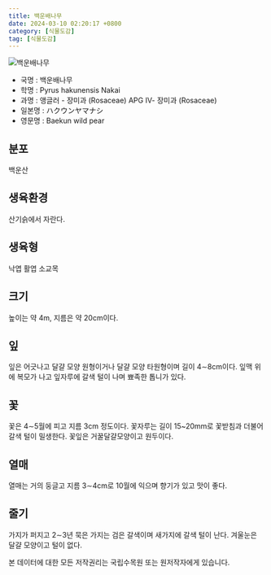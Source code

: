 ```yaml
---
title: 백운배나무
date: 2024-03-10 02:20:17 +0800
category: [식물도감]
tag: [식물도감]
---
```




![백운배나무](/fileUpload/plants/basic/Rosaceae/Pyrus/13053/4_th2.JPG)
- 국명 : 백운배나무
- 학명 : Pyrus hakunensis Nakai
- 과명 : 앵글러 - 장미과 (Rosaceae) APG Ⅳ- 장미과 (Rosaceae)
- 일본명 : ハクウンヤマナシ
- 영문명 : Baekun wild pear


## 분포
백운산
## 생육환경
산기슭에서 자란다. 
## 생육형
낙엽 활엽 소교목
## 크기
높이는 약 4m, 지름은 약 20cm이다.
## 잎
잎은 어긋나고 달걀 모양 원형이거나 달걀 모양 타원형이며 길이 4∼8cm이다. 잎맥 위에 복모가 나고 잎자루에 갈색 털이 나며 뾰족한 톱니가 있다.
## 꽃
꽃은 4∼5월에 피고 지름 3cm 정도이다. 꽃자루는 길이 15~20mm로 꽃받침과 더불어 갈색 털이 밀생한다. 꽃잎은 거꿀달걀모양이고 원두이다. 
## 열매
열매는 거의 둥글고 지름 3∼4cm로 10월에 익으며 향기가 있고 맛이 좋다.
## 줄기
가지가 퍼지고 2∼3년 묵은 가지는 검은 갈색이며 새가지에 갈색 털이 난다. 겨울눈은 달걀 모양이고 털이 없다. 






본 데이터에 대한 모든 저작권리는 국립수목원 또는 원저작자에게 있습니다.
